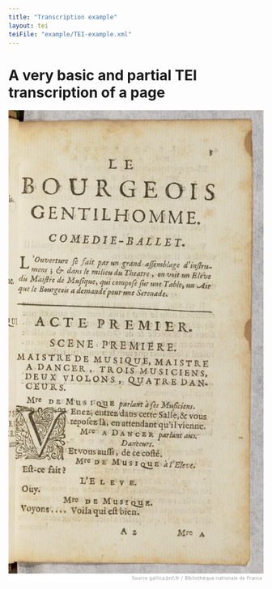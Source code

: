 ```yaml
---
title: "Transcription example"
layout: tei
teiFile: "example/TEI-example.xml"
---
```


# A very basic and partial TEI transcription of a page

![Page](../images/output/example.jpeg)

